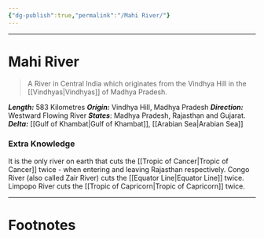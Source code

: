 ```yaml
---
{"dg-publish":true,"permalink":"/Mahi River/"}
---
```



---
# Mahi River
> A River in Central India which originates from the Vindhya Hill in the [[Vindhyas\|Vindhyas]] of Madhya Pradesh.

***Length:*** 583 Kilometres
***Origin:*** Vindhya Hill, Madhya Pradesh
***Direction:*** Westward Flowing River
***States***: Madhya Pradesh, Rajasthan and Gujarat.
***Delta:*** [[Gulf of Khambat\|Gulf of Khambat]], [[Arabian Sea\|Arabian Sea]]

### Extra Knowledge
It is the only river on earth that cuts the [[Tropic of Cancer\|Tropic of Cancer]] twice - when entering and leaving Rajasthan respectively.
Congo River (also called Zair River) cuts the [[Equator Line\|Equator Line]] twice.
Limpopo River cuts the [[Tropic of Capricorn\|Tropic of Capricorn]] twice. 

---
# Footnotes